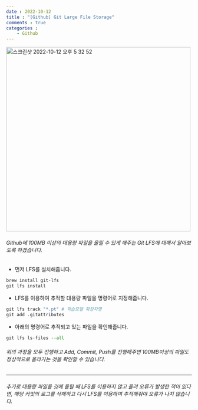 ```yaml
---
date : 2022-10-12
title : "[Github] Git Large File Storage"
comments : true
categories :
    - Github
---
```

<img width="500" alt="스크린샷 2022-10-12 오후 5 32 52" src="https://user-images.githubusercontent.com/55019557/195292780-24e7387e-1f12-4549-af7a-b728c446a094.png">

###### Github에 100MB 이상의 대용량 파일을 올릴 수 있게 해주는 Git LFS에 대해서 알아보도록 하겠습니다.

* 먼저 LFS를 설치해줍니다.

```python
brew install git-lfs
git lfs install
```

* LFS를 이용하여 추적할 대용량 파일을 명령어로 지정해줍니다.

```python
git lfs track "*.pt" # 학습모델 확장자명
git add .gitattributes 
```

* 아래의 명령어로 추적되고 있는 파일을 확인해줍니다.

```python
git lfs ls-files --all
```

###### 위의 과정을 모두 진행하고 Add, Commit, Push를 진행해주면 100MB이상의 파일도 정상적으로 올라가는 것을 확인할 수 있습니다.

---

###### 추가로 대용량 파일을 깃에 올릴 때 LFS를 이용하지 않고 올려 오류가 발생한 적이 있다면, 해당 커밋의 로그를 삭제하고 다시 LFS를 이용하여 추적해줘야 오류가 나지 않습니다. 